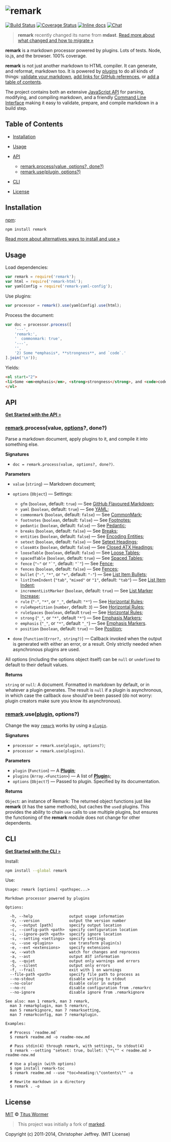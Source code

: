 # ![remark](https://cdn.rawgit.com/wooorm/remark/master/logo.svg)

[![Build Status](https://img.shields.io/travis/wooorm/remark.svg)](https://travis-ci.org/wooorm/remark) [![Coverage Status](https://img.shields.io/codecov/c/github/wooorm/remark.svg)](https://codecov.io/github/wooorm/remark) [![Inline docs](https://img.shields.io/badge/docs-A-brightgreen.svg)](http://inch-ci.org/github/wooorm/remark) [![Chat](https://img.shields.io/gitter/room/wooorm/remark.svg)](https://gitter.im/wooorm/remark)

> **remark** recently changed its name from **mdast**. [Read more about
> what changed and how to migrate »](https://github.com/wooorm/remark/releases/tag/3.0.0)

**remark** is a markdown processor powered by plugins. Lots of tests. Node,
io.js, and the browser. 100% coverage.

**remark** is not just another markdown to HTML compiler. It can generate,
and reformat, markdown too. It is powered by [plugins](doc/plugins.md) to do
all kinds of things: [validate your markdown](https://github.com/wooorm/remark-lint),
[add links for GitHub references](https://github.com/wooorm/remark-github), or
[add a table of contents](https://github.com/wooorm/remark-toc).

The project contains both an extensive [JavaScript API](doc/remark.3.md) for
parsing, modifying, and compiling markdown, and a friendly [Command Line
Interface](doc/remark.1.md) making it easy to validate, prepare, and compile
markdown in a build step.

## Table of Contents

*   [Installation](#installation)

*   [Usage](#usage)

*   [API](#api)

    *   [remark.process(value, options?, done?)](#remarkprocessvalue-options-done)
    *   [remark.use(plugin, options?)](#remarkuseplugin-options)

*   [CLI](#cli)

*   [License](#license)

## Installation

[npm](https://docs.npmjs.com/cli/install):

```bash
npm install remark
```

[Read more about alternatives ways to install and use »](doc/installation.md)

## Usage

Load dependencies:

```javascript
var remark = require('remark');
var html = require('remark-html');
var yamlConfig = require('remark-yaml-config');
```

Use plugins:

```javascript
var processor = remark().use(yamlConfig).use(html);
```

Process the document:

```javascript
var doc = processor.process([
    '---',
    'remark:',
    '  commonmark: true',
    '---',
    '',
    '2) Some *emphasis*, **strongness**, and `code`.'
].join('\n'));
```

Yields:

```html
<ol start="2">
<li>Some <em>emphasis</em>, <strong>strongness</strong>, and <code>code</code>.</li>
</ol>
```

## API

[**Get Started with the API** »](doc/getting-started.md#application-programming-interface)

### [remark](#api).process(value, [options](doc/remarksetting.7.md)?, done?)

Parse a markdown document, apply plugins to it, and compile it into
something else.

**Signatures**

*   `doc = remark.process(value, options?, done?)`.

**Parameters**

*   `value` (`string`) — Markdown document;

*   `options` (`Object`) — Settings:

    *   `gfm` (`boolean`, default: `true`) — See [GitHub Flavoured Markdown](doc/remarksetting.7.md#github-flavoured-markdown);
    *   `yaml` (`boolean`, default: `true`) — See [YAML](doc/remarksetting.7.md#yaml);
    *   `commonmark` (`boolean`, default: `false`) — See [CommonMark](doc/remarksetting.7.md#commonmark);
    *   `footnotes` (`boolean`, default: `false`) — See [Footnotes](doc/remarksetting.7.md#footnotes);
    *   `pedantic` (`boolean`, default: `false`) — See [Pedantic](doc/remarksetting.7.md#pedantic);
    *   `breaks` (`boolean`, default: `false`) — See [Breaks](doc/remarksetting.7.md#breaks);
    *   `entities` (`boolean`, default: `false`) — See [Encoding Entities](doc/remarksetting.7.md#encoding-entities);
    *   `setext` (`boolean`, default: `false`) — See [Setext Headings](doc/remarksetting.7.md#setext-headings);
    *   `closeAtx` (`boolean`, default: `false`) — See [Closed ATX Headings](doc/remarksetting.7.md#closed-atx-headings);
    *   `looseTable` (`boolean`, default: `false`) — See [Loose Tables](doc/remarksetting.7.md#loose-tables);
    *   `spacedTable` (`boolean`, default: `true`) — See [Spaced Tables](doc/remarksetting.7.md#spaced-tables);
    *   `fence` (`"~"` or ``"`"``, default: ``"`"``) — See [Fence](doc/remarksetting.7.md#fence);
    *   `fences` (`boolean`, default: `false`) — See [Fences](doc/remarksetting.7.md#fences);
    *   `bullet` (`"-"`, `"*"`, or `"+"`, default: `"-"`) — See [List Item Bullets](doc/remarksetting.7.md#list-item-bullets);
    *   `listItemIndent` (`"tab"`, `"mixed"` or `"1"`, default: `"tab"`) — See [List Item Indent](doc/remarksetting.7.md#list-item-indent);
    *   `incrementListMarker` (`boolean`, default: `true`) — See [List Marker Increase](doc/remarksetting.7.md#list-marker-increase);
    *   `rule` (`"-"`, `"*"`, or `"_"`, default: `"*"`) — See [Horizontal Rules](doc/remarksetting.7.md#horizontal-rules);
    *   `ruleRepetition` (`number`, default: `3`) — See [Horizontal Rules](doc/remarksetting.7.md#horizontal-rules);
    *   `ruleSpaces` (`boolean`, default `true`) — See [Horizontal Rules](doc/remarksetting.7.md#horizontal-rules);
    *   `strong` (`"_"`, or `"*"`, default `"*"`) — See [Emphasis Markers](doc/remarksetting.7.md#emphasis-markers);
    *   `emphasis` (`"_"`, or `"*"`, default `"_"`) — See [Emphasis Markers](doc/remarksetting.7.md#emphasis-markers).
    *   `position` (`boolean`, default: `true`) — See [Position](doc/remarksetting.7.md#position);

*   `done` (`function(Error?, string?)`) — Callback invoked when the output
    is generated with either an error, or a result. Only strictly needed when
    asynchronous plugins are used.

All options (including the options object itself) can be `null` or `undefined`
to default to their default values.

**Returns**

`string` or `null`: A document. Formatted in markdown by default, or in
whatever a plugin generates.
The result is `null` if a plugin is asynchronous, in which case the callback
`done` should’ve been passed (do not worry: plugin creators make sure you know
its asynchronous).

### [remark](#api).use([plugin](doc/plugins.md#plugins), options?)

Change the way [`remark`](#api) works by using a [`plugin`](doc/plugins.md).

**Signatures**

*   `processor = remark.use(plugin, options?)`;
*   `processor = remark.use(plugins)`.

**Parameters**

*   `plugin` (`Function`) — A [**Plugin**](doc/plugins.md);
*   `plugins` (`Array.<Function>`) — A list of [**Plugin**](doc/plugins.md)s;
*   `options` (`Object?`) — Passed to plugin. Specified by its documentation.

**Returns**

`Object`: an instance of Remark: The returned object functions just like
**remark** (it has the same methods), but caches the `use`d plugins. This
provides the ability to chain `use` calls to use multiple plugins, but
ensures the functioning of the **remark** module does not change for other
dependents.

## CLI

[**Get Started with the CLI** »](doc/getting-started.md#command-line-interface)

Install:

```bash
npm install --global remark
```

Use:

```text
Usage: remark [options] <pathspec...>

Markdown processor powered by plugins

Options:

  -h, --help                output usage information
  -V, --version             output the version number
  -o, --output [path]       specify output location
  -c, --config-path <path>  specify configuration location
  -i, --ignore-path <path>  specify ignore location
  -s, --setting <settings>  specify settings
  -u, --use <plugins>       use transform plugin(s)
  -e, --ext <extensions>    specify extensions
  -w, --watch               watch for changes and reprocess
  -a, --ast                 output AST information
  -q, --quiet               output only warnings and errors
  -S, --silent              output only errors
  -f, --frail               exit with 1 on warnings
  --file-path <path>        specify file path to process as
  --no-stdout               disable writing to stdout
  --no-color                disable color in output
  --no-rc                   disable configuration from .remarkrc
  --no-ignore               disable ignore from .remarkignore

See also: man 1 remark, man 3 remark,
  man 3 remarkplugin, man 5 remarkrc,
  man 5 remarkignore, man 7 remarksetting,
  man 7 remarkconfig, man 7 remarkplugin.

Examples:

  # Process `readme.md`
  $ remark readme.md -o readme-new.md

  # Pass stdin(4) through remark, with settings, to stdout(4)
  $ remark --setting "setext: true, bullet: \"*\"" < readme.md > readme-new.md

  # Use a plugin (with options)
  $ npm install remark-toc
  $ remark readme.md --use "toc=heading:\"contents\"" -o

  # Rewrite markdown in a directory
  $ remark . -o
```

## License

[MIT](LICENSE) © [Titus Wormer](http://wooorm.com)

> This project was initially a fork of [marked](https://github.com/chjj/marked).

Copyright (c) 2011-2014, Christopher Jeffrey. (MIT License)
